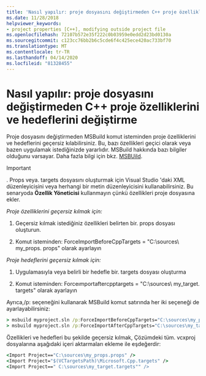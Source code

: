 ```yaml
---
title: 'Nasıl yapılır: proje dosyasını değiştirmeden C++ proje özelliklerini ve hedeflerini değiştirme'
ms.date: 11/28/2018
helpviewer_keywords:
- project properties [C++], modifying outside project file
ms.openlocfilehash: 72107b572e35f222c0b03959e0edd2d23bd0130a
ms.sourcegitcommit: c123cc76bb2b6c5cde6f4c425ece420ac733bf70
ms.translationtype: MT
ms.contentlocale: tr-TR
ms.lasthandoff: 04/14/2020
ms.locfileid: "81328455"
---
```

# <a name="how-to-modify-c-project-properties-and-targets-without-changing-the-project-file"></a>Nasıl yapılır: proje dosyasını değiştirmeden C++ proje özelliklerini ve hedeflerini değiştirme

Proje dosyasını değiştirmeden MSBuild komut isteminden proje özelliklerini ve hedeflerini geçersiz kılabilirsiniz. Bu, bazı özellikleri geçici olarak veya bazen uygulamak istediğinizde yararlıdır. MSBuild hakkında bazı bilgiler olduğunu varsayar. Daha fazla bilgi için bkz. [MSBUild](https://docs.microsoft.com/visualstudio/msbuild/msbuild).

> [!IMPORTANT]
> . Props veya. targets dosyasını oluşturmak için Visual Studio 'daki XML düzenleyicisini veya herhangi bir metin düzenleyicisini kullanabilirsiniz. Bu senaryoda **Özellik Yöneticisi** kullanmayın çünkü özellikleri proje dosyasına ekler.

*Proje özelliklerini geçersiz kılmak için:*

1. Geçersiz kılmak istediğiniz özellikleri belirten bir. props dosyası oluşturun.

1. Komut isteminden: ForceImportBeforeCppTargets = "C:\sources\ my_props. props" olarak ayarlayın

*Proje hedeflerini geçersiz kılmak için:*

1. Uygulamasıyla veya belirli bir hedefle bir. targets dosyası oluşturma

2. Komut isteminden: Forceımportaftercpptargets = "C:\sources\ my_target. targets" olarak ayarlayın

Ayrıca,/p: seçeneğini kullanarak MSBuild komut satırında her iki seçeneği de ayarlayabilirsiniz:

```cmd
> msbuild myproject.sln /p:ForceImportBeforeCppTargets="C:\sources\my_props.props"
> msbuild myproject.sln /p:ForceImportAfterCppTargets="C:\sources\my_target.targets"
```

Özellikleri ve hedefleri bu şekilde geçersiz kılmak, Çözümdeki tüm. vcxproj dosyalarına aşağıdaki içeri aktarmaları ekleme ile eşdeğerdir:

```cmd
<Import Project=="C:\sources\my_props.props" />
<Import Project="$(VCTargetsPath)\Microsoft.Cpp.targets" />
<Import Project==" C:\sources\my_target.targets"" />
```
